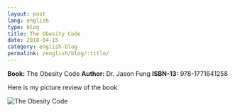 ```yaml
---
layout: post
lang: english
type: blog
title: The Obesity Code
date: 2018-04-15
category: english-blog
permalink: /english/blog/:title/
---
```


**Book:** The Obesity Code
**Author:** Dr. Jason Fung
**ISBN-13:** 978-1771641258

Here is my picture review of the book.

![The Obesity Code]({{site[include.lang][include.type].downloads}}/premkumar-masilamani-the-obesity-code-small.jpg)
